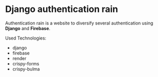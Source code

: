 # Django authentication rain

Authentication rain is a website to diversify several authentication using **Django** and **Firebase**.

Used Technologies:
- django
- firebase
- render
- crispy-forms
- crispy-bulma